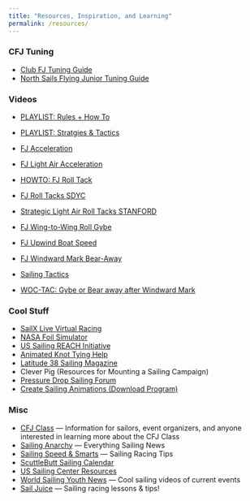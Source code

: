 ```yaml
---
title: "Resources, Inspiration, and Learning"
permalink: /resources/
---
```


### CFJ Tuning

-   [Club FJ Tuning Guide](http://www.encinal.org/pageResource/juniors/2010/sailingResourceDocs/Club_FJ_TuningGuide)
-   [North Sails Flying Junior Tuning Guide](http://www.encinal.org/pageResource/juniors/2010/sailingResourceDocs/NorthSails_FJTuningGuide.pdf)



###  Videos

-   [PLAYLIST: Rules + How To](https://www.youtube.com/playlist?list=PLTJ_oqBpIPTs4Rf04_iMMnsKRZe-VfMcV)
-   [PLAYLIST: Stratgies & Tactics](https://www.youtube.com/playlist?list=PLTJ_oqBpIPTtxzqudasNvEUf12N80erhG)

-   [FJ Acceleration](http://www.youtube.com/watch?v=__EeOgwePqI)
-   [FJ Light Air Acceleration](http://www.youtube.com/watch?v=JOiulVBzoKE)
-   [HOWTO: FJ Roll Tack](https://youtu.be/Otc7l8j44cE?t=1m10s)
-   [FJ Roll Tacks SDYC](https://youtu.be/hBivxKxbB3A)
-   [Strategic Light Air Roll Tacks STANFORD](https://youtu.be/HgVotRDHzHE)
-   [FJ Wing-to-Wing Roll Gybe](http://www.youtube.com/watch?v=cu0KDAgVz_E)
-   [FJ Upwind Boat Speed](http://www.youtube.com/watch?v=otz5PKoMlRg)
-   [FJ Windward Mark Bear-Away](http://www.youtube.com/watch?v=F1yI6BrDXwE)

-   [Sailing Tactics](https://youtu.be/pnMyl4ZBo5Y)
-   [WOC-TAC: Gybe or Bear away after Windward Mark](https://youtu.be/pnMyl4ZBo5Y)



### Cool Stuff

-   [SailX Live Virtual Racing](http://www.sailx.com/)
-   [NASA Foil Simulator](http://www.grc.nasa.gov/WWW/k-12/airplane/foil2.html)
-   [US Sailing REACH Initiative](http://reach.ussailing.org/)
-   [Animated Knot Tying Help](http://www.animatedknots.com/indexboating.php?LogoImage=LogoGrog.jpg&Website=www.animatedknots.com)
-   [Latitude 38 Sailing Magazine]()
-   Clever Pig (Resources for Mounting a Sailing Campaign)
-   [Pressure Drop Sailing Forum](http://www.pressure-drop.us)
-   [Create Sailing Animations (Download Program)](http://boats.sourceforge.net/pages/Download)


### Misc

-   [CFJ Class](http://www.cfjclass.org/) —  Information for sailors, event organizers, and anyone interested in learning more about the CFJ Class
-   [Sailing Anarchy](http://sailinganarchy.com/) — Everything Sailing News
-   [Sailing Speed & Smarts](http://www.speedandsmarts.com/TipsTests/TestYourSmarts) — Sailing Racing Tips
-   [ScuttleButt Sailing Calendar](http://www.sailingscuttlebutt.com/event-and-regatta-calendar/)
-   [US Sailing Center Resources](http://www.ussailing.org/category/sailors-resource-center/)
-   [World Sailing Youth News](http://www.sailing.org/news/youth-worlds.php) — Cool sailing videos of current events
-   [Sail Juice](http://sailjuice.live.subhub.com/) — Sailing racing lessons & tips!
